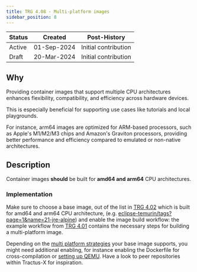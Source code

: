 ```yaml
---
title: TRG 4.08 - Multi-platform images
sidebar_position: 8
---
```


| Status | Created     | Post-History                              |
|--------|-------------|-------------------------------------------|
| Active | 01-Sep-2024 | Initial contribution                      |
| Draft  | 20-Mar-2024 | Initial contribution                      |

## Why

Providing container images that support multiple CPU architectures enhances flexibility, compatibility, and efficiency across hardware devices.

This is especially beneficial for supporting use cases like tutorials and local playgrounds.

For instance, arm64 images are optimized for ARM-based processors, such as Apple's M1/M2/M3 chips and Amazon's Graviton processors, providing better performance and efficiency compared to emulated or non-native architectures.

## Description

Container images **should** be built for **amd64 and arm64** CPU architectures.

### Implementation

Make sure to choose a base image, out of the list in [TRG 4.02](../trg-4/trg-4-02.md#aligned-base-images) which is built for amd64 and arm64 CPU architecture, (e.g. [eclipse-temurin/tags?page=1&name=21-jre-alpine](https://hub.docker.com/_/eclipse-temurin/tags?page=1&name=21-jre-alpine)) and enable the image build workflow: the example workflow from [TRG 4.01](../trg-4/trg-4-01.md) contains the necessary steps for building a multi-platform image.

Depending on the [multi platform strategies](https://docs.docker.com/build/building/multi-platform/#strategies) your base image supports, you might need additional enabling, for instance enabling the Dockerfile for cross-compilation or [setting up QEMU](https://github.com/docker/setup-qemu-action). Have a look to peer repositories within Tractus-X for inspiration.
